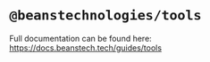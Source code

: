 # `@beanstechnologies/tools`

Full documentation can be found here: https://docs.beanstech.tech/guides/tools
